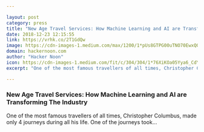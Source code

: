 ```yaml
---

layout: post
category: press
title: "New Age Travel Services: How Machine Learning and AI are Transforming The Industry"
date: 2018-12-23 12:15:55
link: https://vrhk.co/2T1GdQw
image: https://cdn-images-1.medium.com/max/1200/1*pUs8GTPG00uTNO70EwxQQQ.png
domain: hackernoon.com
author: "Hacker Noon"
icon: https://cdn-images-1.medium.com/fit/c/304/304/1*76XiKOa05Yya6_CdYX8pVg.jpeg
excerpt: "One of the most famous travellers of all times, Christopher Columbus, made only 4 journeys during all his life. One of the journeys took…"

---
```


### New Age Travel Services: How Machine Learning and AI are Transforming The Industry

One of the most famous travellers of all times, Christopher Columbus, made only 4 journeys during all his life. One of the journeys took…